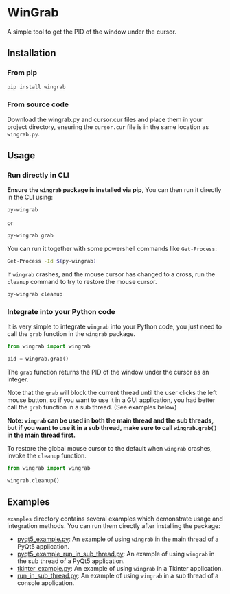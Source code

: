 # WinGrab
A simple tool to get the PID of the window under the cursor.

## Installation
### From pip

```bash
pip install wingrab
```

### From source code

Download the wingrab.py and cursor.cur files and place them in your project directory, 
ensuring the `cursor.cur` file is in the same location as `wingrab.py`.

## Usage

### Run directly in CLI

**Ensure the `wingrab` package is installed via pip**, You can then run it directly in the CLI using:

```bash
py-wingrab
```

or

```bash
py-wingrab grab
```

You can run it together with some powershell commands like `Get-Process`:

```bash
Get-Process -Id $(py-wingrab)
```

If `wingrab` crashes, and the mouse cursor has changed to a cross, 
run the `cleanup` command to try to restore the mouse cursor.

```bash
py-wingrab cleanup
```

### Integrate into your Python code

It is very simple to integrate `wingrab` into your Python code,
you just need to call the `grab` function in the `wingrab` package.

```python
from wingrab import wingrab

pid = wingrab.grab()
```

The `grab` function returns the PID of the window under the cursor as an integer.

Note that the `grab` will block the current thread until the user clicks the left mouse button,
so if you want to use it in a GUI application,
you had better call the `grab` function in a sub thread. (See examples below)

**Note: `wingrab` can be used in both the main thread and the sub threads, 
but if you want to use it in a sub thread, make sure to call `wingrab.grab()` in the main thread first.**

To restore the global mouse cursor to the default when `wingrab` crashes, invoke the `cleanup` function.

```python
from wingrab import wingrab

wingrab.cleanup()
```

## Examples

`examples` directory contains several examples which demonstrate usage and integration methods. 
You can run them directly after installing the package:

- [pyqt5_example.py](examples%2Fpyqt5_example.py): An example of using `wingrab` in the main thread of a PyQt5 application.
- [pyqt5_example_run_in_sub_thread.py](examples%2Fpyqt5_example_run_in_sub_thread.py): An example of using `wingrab` in the sub thread of a PyQt5 application.
- [tkinter_example.py](examples%2Ftkinter_example.py): An example of using `wingrab` in a Tkinter application.
- [run_in_sub_thread.py](examples%2Frun_in_sub_thread.py): An example of using `wingrab` in a sub thread of a console application.

